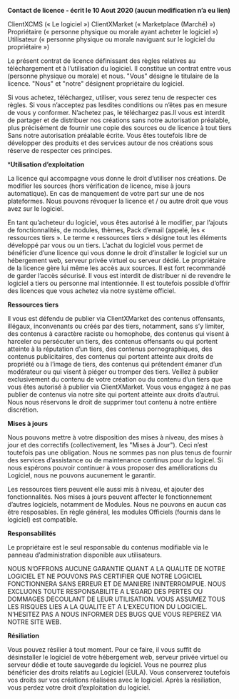 **__Contact de licence - écrit le 10 Aout 2020 (aucun modification n’a eu lien)__**

ClientXCMS (« Le logiciel »)
ClientXMarket (« Marketplace (Marché) »)
Propriétaire (« personne physique ou morale ayant acheter le logiciel »)
Utilisateur (« personne physique ou morale naviguant sur le logiciel du propriétaire »)

Le présent contrat de licence définissant des règles relatives au téléchargement et à l’utilisation du logiciel. Il constitue un contrat entre vous (personne physique ou morale) et nous. "Vous" désigne le titulaire de la licence. "Nous" et "notre" désignent propriétaire du logiciel.

Si vous achetez, téléchargez, utiliser, vous serez tenu de respecter ces règles.
Si vous n’acceptez pas lesdites conditions ou n’êtes pas en mesure de vous y conformer.
N’achetez pas, le téléchargez pas.Il vous est interdit de partager et de distribuer nos créations sans notre autorisation préalable, plus précisément de fournir une copie des sources ou de licence à tout tiers Sans notre autorisation préalable écrite. Vous êtes toutefois libre de développer des produits et des services autour de nos créations sous réserve de respecter ces principes.

***Utilisation d’exploitation**

La licence qui accompagne vous donne le droit d’utiliser nos créations. De modifier les sources (hors vérification de licence, mise à jours automatique). En cas de manquement de votre part sur une de nos plateformes. Nous pouvons révoquer la licence et / ou autre droit que vous avez sur le logiciel. 

En tant qu’acheteur du logiciel, vous êtes autorisé à le modifier, par l’ajouts de fonctionnalités, de modules, thèmes, Pack d’email (appelé, les « ressources tiers ». Le terme « ressources tiers » désigne tout les éléments développé par vous ou un tiers. 
L’achat du logiciel vous permet de bénéficier d’une licence qui vous donne le droit d’installer le logiciel sur un hébergement web, serveur privée virtuel ou serveur dédié. Le propriétaire de la licence gère lui même les accès aux sources. Il est fort recommandé de garder l’accès sécurisé. Il vous est interdit de distribuer ni de revendre le logiciel a tiers ou personne mal intentionnée. Il est toutefois possible d’offrir des licences que vous achetez via notre système officiel.

**Ressources tiers**

Il vous est défendu de publier via ClientXMarket  des contenus offensants, illégaux, inconvenants ou créés par des tiers, notamment, sans s’y limiter, des contenus à caractère raciste ou homophobe, des contenus qui visent à harceler ou persécuter un tiers, des contenus offensants ou qui portent atteinte à la réputation d’un tiers, des contenus pornographiques, des contenus publicitaires, des contenus qui portent atteinte aux droits de propriété ou à l’image de tiers, des contenus qui prétendent émaner d’un modérateur ou qui visent à piéger ou tromper des tiers.
Veillez à publier exclusivement du contenu de votre création ou du contenu d’un tiers que vous êtes autorisé à publier via ClientXMarket. Vous vous engagez à ne pas publier de contenus via notre site qui portent atteinte aux droits d’autrui.
Nous nous réservons le droit de supprimer tout contenu à notre entière discrétion.

**Mises à jours**

Nous pouvons mettre à votre disposition des mises à niveau, des mises à jour et des correctifs (collectivement, les "Mises à Jour"). Ceci n’est toutefois pas une obligation. Nous ne sommes pas non plus tenus de fournir des services d’assistance ou de maintenance continus pour du logicel. Si nous espérons pouvoir continuer à vous proposer des améliorations du Logiciel, nous ne pouvons aucunement le garantir. 

Les ressources tiers peuvent elle aussi mis à niveau, et ajouter des fonctionnalités. Nos mises à jours peuvent affecter le fonctionnement d’autres logiciels, notamment de Modules. Nous ne pouvons en aucun cas être resposables. En règle général, les modules Officiels (fournis dans le logiciel) est compatible. 

**Responsabilités**

Le propriétaire est le seul responsable du contenus modifiable via le panneau d’administration disponible aux utilisateurs.

NOUS N’OFFRONS AUCUNE GARANTIE QUANT A LA QUALITE DE NOTRE LOGICIEL ET NE POUVONS PAS CERTIFIER QUE NOTRE LOGICIEL FONCTIONNERA SANS ERREUR ET DE MANIERE ININTERROMPUE. NOUS EXCLUONS TOUTE RESPONSABILITE A L’EGARD DES PERTES OU DOMMAGES DECOULANT DE LEUR UTILISATION. VOUS ASSUMEZ TOUS LES RISQUES LIES A LA QUALITE ET A L’EXECUTION DU LOGICIEL. N’HESITEZ PAS A NOUS INFORMER DES BUGS QUE VOUS REPEREZ VIA NOTRE SITE WEB.

**Résiliation**

Vous pouvez résilier à tout moment. Pour ce faire, il vous suffit de désinstaller le logiciel de votre hébergement web, serveur privée virtuel ou serveur dédie et toute sauvegarde du logiciel. Vous ne pourrez plus bénéficier des droits relatifs au Logiciel (EULA). Vous conserverez toutefois vos droits sur vos créations réalisées avec le logiciel. Après la résiliation, vous perdez votre droit d’exploitation du logiciel.
